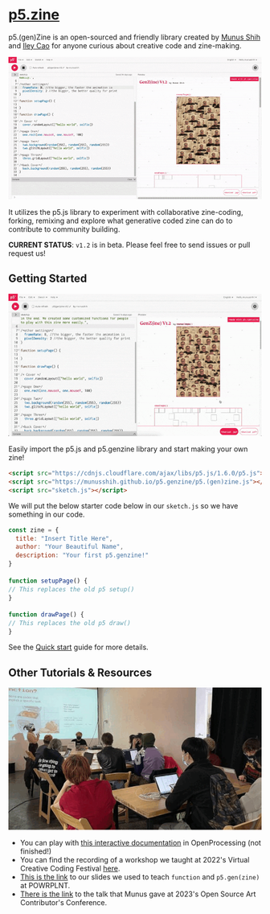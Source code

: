 # [p5.zine](https://munusshih.github.io/p5.genzine/)

p5.(gen)Zine is an open-sourced and friendly library created by [Munus Shih](https://munusshih.com) and [Iley Cao](https://www.ileycao.com/) for anyone curious about creative code and zine-making. 

![The starter code for p5.genzine on the p5 editor. It is interactive and uses the webcam to generate content.](img/p5-genzine.gif)

It utilizes the p5.js library to experiment with collaborative zine-coding, forking, remixing and explore what generative coded zine can do to contribute to community building.

**CURRENT STATUS**: `v1.2` is in beta. Please feel free to send issues or pull request us!

## Getting Started
![A series of p5.genzines workshop hosted at different locations.](img/export.gif)

Easily import the p5.js and p5.genzine library and start making your own zine!

```HTML
<script src="https://cdnjs.cloudflare.com/ajax/libs/p5.js/1.6.0/p5.js"></script>
<script src="https://munusshih.github.io/p5.genzine/p5.(gen)zine.js"></script>
<script src="sketch.js"></script>
```
We will put the below starter code below in our `sketch.js` so we have something in our code.

```Javascript
const zine = {
  title: "Insert Title Here",
  author: "Your Beautiful Name",
  description: "Your first p5.genzine!"
}

function setupPage() {
// This replaces the old p5 setup()
}

function drawPage() {
// This replaces the old p5 draw()
}
```

See the [Quick start](intro/quickstart.md) guide for more details.

## Other Tutorials & Resources

![A series of p5.genzines workshop hosted at different locations.](img/workshop.gif)

- You can play with [this interactive documentation]() in OpenProcessing (not finished!)
- You can find the recording of a workshop we taught at 2022's Virtual Creative Coding Festival [here](https://www.youtube.com/watch?v=lAQc3Ij3O8k&ab_channel=ProcessingFoundation).
- [This is the link](https://docs.google.com/presentation/d/1EJhxkK4Y07TfD7r6gUuXITqdYWmzFHE_BbPqNvFViuM/edit?usp=sharing) to our slides we used to teach `function` and `p5.gen(zine)` at POWRPLNT.
- [There is the link](https://docs.google.com/presentation/d/1VEQN4Ro4POYxDtKL6aLBGOjlln6rnFerCH_ebJS2VUE/edit?usp=sharing) to the talk that Munus gave at 2023's Open Source Art Contributor's Conference.

